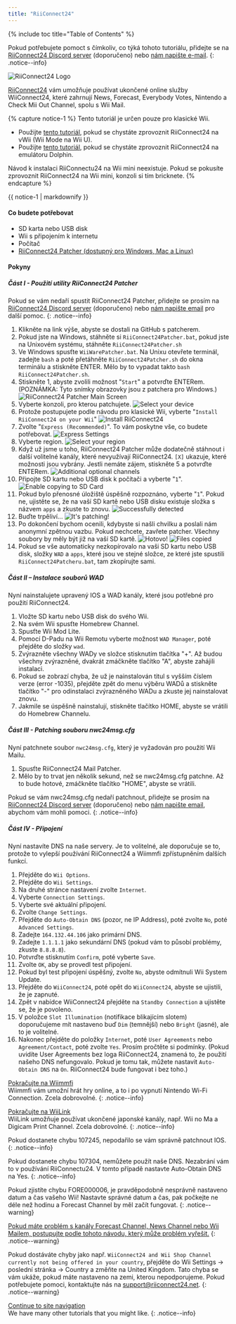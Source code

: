 ```yaml
---
title: "RiiConnect24"
---
```


{% include toc title="Table of Contents" %}

Pokud potřebujete pomoct s čímkoliv, co týká tohoto tutoriálu, přidejte se na [RiiConnect24 Discord server](https://discord.gg/rc24) (doporučeno) nebo [nám napište e-mail](mailto:support@riiconnect24.net).
{: .notice--info}

![RiiConnect24 Logo](/images/WiiRC24Logo.jpg)

[RiiConnect24](https://rc24.xyz/) vám umožňuje používat ukončené online služby WiiConnect24, které zahrnují News, Forecast, Everybody Votes, Nintendo a Check Mii Out Channel, spolu s Wii Mail.

{% capture notice-1 %}
Tento tutoriál je určen pouze pro klasické Wii.

- Použijte [tento tutoriál](riiconnect24-vwii), pokud se chystáte zprovoznit RiiConnect24 na vWii (Wii Mode na Wii U).
- Použijte [tento tutoriál](riiconnect24-dolphin), pokud se chystáte zprovoznit RiiConnect24 na emulátoru Dolphin.

Návod k instalaci RiiConnectu24 na Wii mini neexistuje. Pokud se pokusíte zprovoznit RiiConnect24 na Wii mini, konzoli si tím bricknete.
{% endcapture %}

<div class="notice--warning">{{ notice-1 | markdownify }}</div>

#### Co budete potřebovat

* SD karta nebo USB disk
* Wii s připojením k internetu
* Počítač
* [RiiConnect24 Patcher (dostupný pro Windows, Mac a Linux)](https://github.com/RiiConnect24/RiiConnect24-Patcher/releases)

#### Pokyny

##### Část I - Použití utility RiiConnect24 Patcher

Pokud se vám nedaří spustit RiiConnect24 Patcher, přidejte se prosím na [RiiConnect24 Discord server](https://discord.gg/rc24) (doporučeno) nebo [nám napište email](mailto:support@riiconnect24.net) pro další pomoc.
{: .notice--info}

1. Klikněte na link výše, abyste se dostali na GitHub s patcherem.
2. Pokud jste na Windows, stáhněte si `RiiConnect24Patcher.bat`, pokud jste na Unixovém systému, stáhněte `RiiConnect24Patcher.sh`
3. Ve Windows spusťte `WiiWarePatcher.bat`. Na Unixu otevřete terminál, zadejte `bash` a poté přetáhněte `RiiConnect24Patcher.sh` do okna terminálu a stiskněte ENTER. Mělo by to vypadat takto `bash RiiConnect24Patcher.sh`.
4. Stiskněte 1, abyste zvolili možnost "`Start`" a potvrďte ENTERem. (POZNÁMKA: Tyto snímky obrazovky jsou z patchera pro Windows.) ![RiiConnect24 Patcher Main Screen](/images/RC24_Patcher/1.JPG)
5. Vyberte konzoli, pro kterou patchujete. ![Select your device](/images/RC24_Patcher/2.JPG)
6. Protože postupujete podle návodu pro klasické Wii, vyberte "`Install RiiConnect24 on your Wii`" ![Install RiiConnect24](/images/RC24_Patcher/3.JPG)
7. Zvolte "`Express (Recommended)`". To vám poskytne vše, co budete potřebovat. ![Express Settings](/images/RC24_Patcher/4.JPG)
8. Vyberte region. ![Select your region](/images/RC24_Patcher/5.JPG)
9. Když už jsme u toho, RiiConnect24 Patcher může dodatečně stáhnout i další volitelné kanály, které nevyužívají RiiConnect24. `[X]` ukazuje, které možnosti jsou vybrány. Jestli nemáte zájem, stiskněte 5 a potvrďte ENTERem. ![Additional optional channels](/images/RC24_Patcher/6.JPG)
10. Připojte SD kartu nebo USB disk k počítači a vyberte "`1`". ![Enable copying to SD Card](/images/RC24_Patcher/7.JPG)
11. Pokud bylo přenosné úložiště úspěšně rozpoznáno, vyberte "`1`". Pokud ne, ujistěte se, že na vaší SD kartě nebo USB disku existuje složka s názvem `apps` a zkuste to znovu. ![Successfully detected](/images/RC24_Patcher/8.JPG)
12. Buďte trpěliví... ![It's patching!](/images/RC24_Patcher/9.JPG)
13. Po dokončení bychom ocenili, kdybyste si našli chvilku a poslali nám anonymní zpětnou vazbu.  Pokud nechcete, zavřete patcher. Všechny soubory by měly být již na vaší SD kartě. ![Hotovo!](/images/RC24_Patcher/10.JPG) ![Files copied](/images/RC24_Patcher/11.PNG)
14. Pokud se vše automaticky nezkopírovalo na vaši SD kartu nebo USB disk, složky `WAD` a `apps`, které jsou ve stejné složce, ze které jste spustili `RiiConnect24Patcheru.bat`, tam zkopírujte sami.

##### Část II – Instalace souborů WAD

Nyní nainstalujete upravený IOS a WAD kanály, které jsou potřebné pro použití RiiConnect24.

1. Vložte SD kartu nebo USB disk do svého Wii.
2. Na svém Wii spusťte Homebrew Channel.
3. Spusťte Wii Mod Lite.
4. Pomocí D-Padu na Wii Remotu vyberte možnost `WAD Manager`, poté přejděte do složky `wad`.
5. Zvýrazněte všechny WADy ve složce stisknutím tlačítka "+". Až budou všechny zvýrazněné, dvakrát zmáčkněte tlačítko "A", abyste zahájili instalaci.
6. Pokud se zobrazí chyba, že už je nainstalován titul s vyšším číslem verze (error -1035), přejděte zpět do menu výběru WADů a stiskněte tlačítko "-" pro odinstalaci zvýrazněného WADu a zkuste jej nainstalovat znovu.
7. Jakmile se úspěšně nainstalují, stiskněte tlačítko HOME, abyste se vrátili do Homebrew Channelu.

##### Část III - Patching souboru nwc24msg.cfg

Nyní patchnete soubor `nwc24msg.cfg`, který je vyžadován pro použití Wii Mailu.

1. Spusťte RiiConnect24 Mail Patcher.
2. Mělo by to trvat jen několik sekund, než se nwc24msg.cfg patchne. Až to bude hotové, zmáčkněte tlačítko "HOME", abyste se vrátili.

Pokud se vám nwc24msg.cfg nedaří patchnout, přidejte se prosím na [RiiConnect24 Discord server](https://discord.gg/rc24) (doporučeno) nebo [nám napište email](mailto:support@riiconnect24.net), abychom vám mohli pomoci.
{: .notice--info}

##### Část IV - Připojení

Nyní nastavíte DNS na naše servery. Je to volitelné, ale doporučuje se to, protože to vylepší používání RiiConnect24 a Wiimmfi zpřístupněním dalších funkcí.

1. Přejděte do `Wii Options`.
2. Přejděte do `Wii Settings`.
3. Na druhé stránce nastavení zvolte `Internet`.
4. Vyberte `Connection Settings`.
5. Vyberte své aktuální připojení.
6. Zvolte `Change Settings`.
7. Přejděte do `Auto-Obtain DNS` (pozor, ne IP Address), poté zvolte `No`, poté `Advanced Settings`.
8. Zadejte `164.132.44.106` jako primární DNS.
9. Zadejte `1.1.1.1` jako sekundární DNS (pokud vám to působí problémy, zkuste `8.8.8.8`).
10. Potvrďte stisknutím `Confirm`, poté vyberte `Save`.
11. Zvolte `OK`, aby se provedl test připojení.
12. Pokud byl test připojení úspěšný, zvolte `No`, abyste odmítnuli Wii System Update.
13. Přejděte do `WiiConnect24`, poté opět do `WiiConnect24`, abyste se ujistili, že je zapnuté.
14. Zpět v nabídce WiiConnect24 přejděte na `Standby Connection` a ujistěte se, že je povoleno.
15. V položce `Slot Illumination` (notifikace blikajícím slotem) doporučujeme mít nastaveno buď `Dim` (temnější) nebo `Bright` (jasné), ale to je volitelné.
16. Nakonec přejděte do položky `Internet`, poté `User Agreements` nebo `Agreement/Contact`, poté zvolte `Yes`. Prosím pročtěte si podmínky. (Pokud uvidíte User Agreements bez loga RiiConnect24, znamená to, že použití našeho DNS nefungovalo. Pokud je tomu tak, můžete nastavit `Auto-Obtain DNS` na `On`. RiiConnect24 bude fungovat i bez toho.)


[Pokračujte na Wiimmfi](wiimmfi)<br> Wiimmfi vám umožní hrát hry online, a to i po vypnutí Nintendo Wi-Fi Connection. Zcela dobrovolné.
{: .notice--info}

[Pokračujte na WiiLink](wiilink)<br> WiiLink umožňuje používat ukončené japonské kanály, např. Wii no Ma a Digicam Print Channel. Zcela dobrovolné.
{: .notice--info}

Pokud dostanete chybu 107245, nepodařilo se vám správně patchnout IOS.
{: .notice--info}

Pokud dostanete chybu 107304, nemůžete použít naše DNS. Nezabrání vám to v používání RiiConnectu24. V tomto případě nastavte Auto-Obtain DNS na Yes.
{: .notice--info}

Pokud zjistíte chybu FORE000006, je pravděpodobně nesprávně nastaveno datum a čas vašeho Wii! Nastavte správné datum a čas, pak počkejte ne déle než hodinu a Forecast Channel by měl začít fungovat.
{: .notice--warning}

[Pokud máte problém s kanály Forecast Channel, News Channel nebo Wii Mailem, postupujte podle tohoto návodu, který může problém vyřešit.](deleting-vffs)
{: .notice--warning}

Pokud dostáváte chyby jako např. `WiiConnect24 and Wii Shop Channel currently not being offered in your country`, přejděte do Wii Settings -> poslední stránka -> Country a změňte na United Kingdom. Tato chyba se vám ukáže, pokud máte nastaveno na zemi, kterou nepodporujeme. Pokud potřebujete pomoci, kontaktujte nás na [support@riiconnect24.net](mailto:support@riiconnect24.net).
{: .notice--warning}

[Continue to site navigation](site-navigation)<br> We have many other tutorials that you might like.
{: .notice--info}
